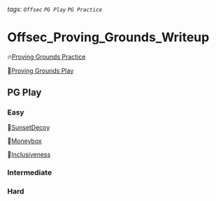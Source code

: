 ###### tags: `Offsec` `PG Play` `PG Practice`

# Offsec_Proving_Grounds_Writeup
:fire:[Proving Grounds Practice](https://portal.offsec.com/labs/practice)

:muscle:[Proving Grounds Play](https://portal.offsec.com/labs/play)

## PG Play

### Easy
:penguin:[SunsetDecoy](PG_Play/SunsetDecoy.md)

:penguin:[Moneybox](PG_Play/Moneybox.md)

:penguin:[Inclusiveness](PG_Play/Inclusiveness.md)

### Intermediate

### Hard
